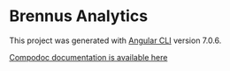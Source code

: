 # Brennus Analytics

This project was generated with [Angular CLI](https://github.com/angular/angular-cli) version 7.0.6.

<a href="/compodoc" onclick="location.href=this.href">Compodoc documentation is available here</a>

